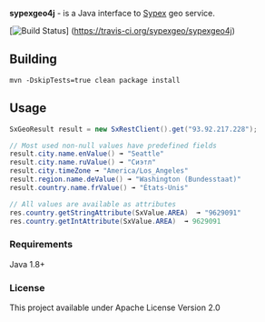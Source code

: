 __sypexgeo4j__  - is a Java interface to [Sypex](https://sypexgeo.net/) geo service.

[![Build Status](https://travis-ci.org/sypexgeo/sypexgeo4j.svg?branch=master)]	(https://travis-ci.org/sypexgeo/sypexgeo4j)

## Building

```
mvn -DskipTests=true clean package install
```


## Usage

```java
SxGeoResult result = new SxRestClient().get("93.92.217.228");

// Most used non-null values have predefined fields
result.city.name.enValue() ➟ "Seattle"
result.city.name.ruValue() ➟ "Сиэтл"
result.city.timeZone ➟ "America/Los_Angeles"
result.region.name.deValue() ➟ "Washington (Bundesstaat)"
result.country.name.frValue() ➟ "États-Unis"

// All values are available as attributes
res.country.getStringAttribute(SxValue.AREA)  ➟ "9629091"
res.country.getIntAttribute(SxValue.AREA)  ➟ 9629091
```

### Requirements

Java 1.8+


### License

This project available under Apache License Version 2.0